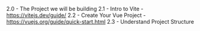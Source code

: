 2.0 - The Project we will be building
2.1 - Intro to Vite - https://vitejs.dev/guide/
2.2 - Create Your Vue Project - https://vuejs.org/guide/quick-start.html
2.3 - Understand Project Structure
